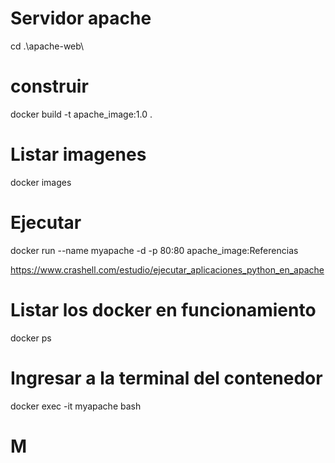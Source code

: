 # Servidor apache

cd .\apache-web\

# construir

docker build -t apache_image:1.0 .

# Listar imagenes

docker images

# Ejecutar

docker run --name myapache -d -p 80:80 apache_image:Referencias

https://www.crashell.com/estudio/ejecutar_aplicaciones_python_en_apache

# Listar los docker en funcionamiento

docker ps

# Ingresar a la terminal del contenedor

docker exec -it myapache bash

# M

